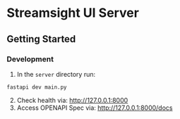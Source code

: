 # Streamsight UI Server

## Getting Started

### Development
1. In the `server` directory run:
```
fastapi dev main.py
```
2. Check health via: http://127.0.0.1:8000
3. Access OPENAPI Spec via: http://127.0.0.1:8000/docs